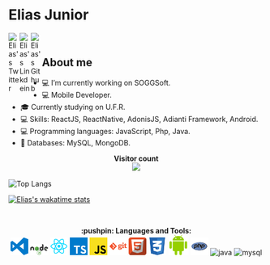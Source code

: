 # Elias Junior

<a href="https://twitter.com/ninojuniornino">
  <img align="left" alt="Elias's Twitter" width="22px" src="https://cdn.jsdelivr.net/npm/simple-icons@v3/icons/twitter.svg" />
</a>

<a href="https://www.linkedin.com/in/elias-junior-9b1191164">
  <img align="left" alt="Elias's Linkdein" width="22px" src="https://cdn.jsdelivr.net/npm/simple-icons@v3/icons/linkedin.svg" />
</a>

<a href="https://github.com/EliasJuniorNino">
  <img align="left" alt="Elias's Github" width="22px" src="https://cdn.jsdelivr.net/npm/simple-icons@v3/icons/github.svg" />
</a>

<br>

## About me

- 💻 I’m currently working on SOGGSoft.
- 💻 Mobile Developer.
- 🎓 Currently studying on U.F.R.
- 💻 Skills: ReactJS, ReactNative, AdonisJS, Adianti Framework, Android.
- 💻 Programming languages: JavaScript, Php, Java.
- 💾 Databases: MySQL, MongoDB.

<p align="center"> 
  <b>Visitor count</b><br>
  <img src="https://profile-counter.glitch.me/SilvaTs/count.svg" />
</p>

![Top Langs](https://github-readme-stats.vercel.app/api/top-langs/?username=EliasJuniorNino&layout=compact)

[![Elias's wakatime stats](https://github-readme-stats.vercel.app/api/wakatime?username=EliasJuniorNino)](https://wakatime.com/@EliasJuniorNino)

<br>

<p align="center">
  <b>:pushpin: Languages and Tools: </b>
  
  <br />
  
  <span title="Vs Code">
    <img alt="Vs Code" width="35px" src="https://raw.githubusercontent.com/SilvaTs/SilvaTs/master/icons/vs-code.svg"/>
  </span>
  
  <span title="NodeJS">
    <img alt="NodeJS" width="35px" src="https://raw.githubusercontent.com/SilvaTs/SilvaTs/master/icons/nodejs.svg"/>
  </span>
  
  <span title="React">
    <img alt="React" width="35px" src="https://raw.githubusercontent.com/SilvaTs/SilvaTs/master/icons/react.svg"/>
  </span>
  
  <span title="Typescript">
    <img alt="Typescript" width="35px" src="https://raw.githubusercontent.com/SilvaTs/SilvaTs/master/icons/typescript.svg"/>
  </span>
  
  <span title="Javascript">
    <img alt="Javascript" width="35px" src="https://raw.githubusercontent.com/SilvaTs/SilvaTs/master/icons/javascript.svg"/>
  </span>
  
  <span title="Git">
    <img alt="Git" width="35px" src="https://raw.githubusercontent.com/SilvaTs/SilvaTs/master/icons/git.svg"/>
  </span>
  
  <span title="HTML">
    <img alt="HTML" width="35px" src="https://raw.githubusercontent.com/SilvaTs/SilvaTs/master/icons/html.svg"/>
  </span>
  
  <span title="CSS">
    <img alt="CSS" width="35px" src="https://raw.githubusercontent.com/SilvaTs/SilvaTs/master/icons/css.svg"/>
  </span>
  
  <span title="Android">
    <img alt="Android" width="40px" src="https://raw.githubusercontent.com/SilvaTs/SilvaTs/master/icons/android.svg"/>
  </span>

  <span title="Php">
    <img alt="Php" width="35px" src="https://raw.githubusercontent.com/SilvaTs/SilvaTs/master/icons/php.svg"/>
  </span>

  <span title="Java">
    <img src="https://devicons.github.io/devicon/devicon.git/icons/java/java-original-wordmark.svg" alt="java" width="45px" height="45px"/> 
  </span>
  
  <span title="MySQL">
    <img  src="https://devicons.github.io/devicon/devicon.git/icons/mysql/mysql-original-wordmark.svg" alt="mysql" width="45px" height="45px"/>
  </span>

<p/>
